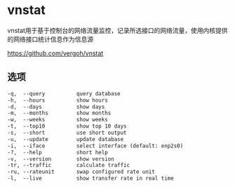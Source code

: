 # vnstat

vnstat用于基于控制台的网络流量监控，记录所选接口的网络流量，使用内核提供的网络接口统计信息作为信息源

https://github.com/vergoh/vnstat

## 选项

```markdown
-q,  --query          query database
-h,  --hours          show hours
-d,  --days           show days
-m,  --months         show months
-w,  --weeks          show weeks
-t,  --top10          show top 10 days
-s,  --short          use short output
-u,  --update         update database
-i,  --iface          select interface (default: enp2s0)
-?,  --help           short help
-v,  --version        show version
-tr, --traffic        calculate traffic
-ru, --rateunit       swap configured rate unit
-l,  --live           show transfer rate in real time

```